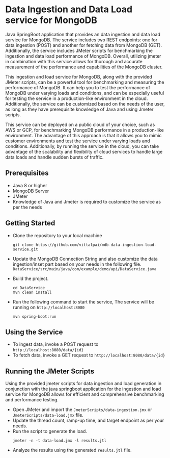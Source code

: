 # Data Ingestion and Data Load service for MongoDB
Java SpringBoot application that provides an data ingestion and data load service for MongoDB. The service includes two REST endpoints: one for data ingestion (POST) and another for fetching data from MongoDB (GET). Additionally, the service includes JMeter scripts for benchmarking the ingestion and data load performance of MongoDB. Overall, utilizing jmeter in combination with this service allows for thorough and accurate measurement of the performance and capabilities of the MongoDB cluster.

This ingestion and load service for MongoDB, along with the provided JMeter scripts, can be a powerful tool for benchmarking and measuring the performance of MongoDB. It can help you to test the performance of MongoDB under varying loads and conditions, and can be especially useful for testing the service in a production-like environment in the cloud. Additionally, the service can be customized based on the needs of the user, as long as they have prerequisite knowledge of Java and using Jmeter scripts.

This service can be deployed on a public cloud of your choice, such as AWS or GCP, for benchmarking MongoDB performance in a production-like environment. The advantage of this approach is that it allows you to mimic customer environments and test the service under varying loads and conditions. Additionally, by running the service in the cloud, you can take advantage of the scalability and flexibility of cloud services to handle large data loads and handle sudden bursts of traffic.

## Prerequisites
- Java 8 or higher
- MongoDB Server
- JMeter
- Knowledge of Java and Jmeter is required to customize the service as per the needs


## Getting Started
- Clone the repository to your local machine
    ```
    git clone https://github.com/vittalpai/mdb-data-ingestion-load-service.git
    ```

- Update the MongoDB Connection String and also customize the data ingestion/inset part based on your needs in the following file.
    `DataService/src/main/java/com/example/demo/api/DataService.java`

- Build the project.
    ```
    cd DataService
    mvn clean install
    ```
- Run the following command to start the service, The service will be running on `http://localhost:8080`
    ```
    mvn spring-boot:run
    ```

## Using the Service
- To ingest data, invoke a POST request to `http://localhost:8080/data/{id}`
- To fetch data, invoke a GET request to `http://localhost:8080/data/{id}`

## Running the JMeter Scripts
Using the provided jmeter scripts for data ingestion and load generation in conjunction with the java springboot application for the ingestion and load service for MongoDB allows for efficient and comprehensive benchmarking and performance testing. 

- Open JMeter and import the `JmeterScripts/data-ingestion.jmx` or `JmeterScripts/data-load.jmx` file.
- Update the thread count, ramp-up time, and target endpoint as per your needs.
- Run the script to generate the load.
   ```
   jmeter -n -t data-load.jmx -l results.jtl
   ```
- Analyze the results using the generated `results.jtl` file.